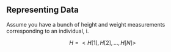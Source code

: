 
<script type="text/javascript" src="http://cdn.mathjax.org/mathjax/latest/MathJax.js?config=TeX-AMS-MML_HTMLorMML"></script>
## Representing Data
Assume you have a bunch of height and weight measurements corresponding to an individual, i.

$$ H = <H[1], H[2], ..., H[N]> $$
